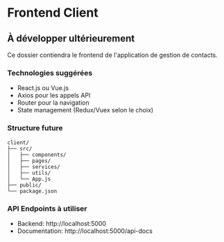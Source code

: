 # Frontend Client

## À développer ultérieurement

Ce dossier contiendra le frontend de l'application de gestion de contacts.

### Technologies suggérées

- React.js ou Vue.js
- Axios pour les appels API
- Router pour la navigation
- State management (Redux/Vuex selon le choix)

### Structure future

```
client/
├── src/
│   ├── components/
│   ├── pages/
│   ├── services/
│   ├── utils/
│   └── App.js
├── public/
└── package.json
```

### API Endpoints à utiliser

- Backend: http://localhost:5000
- Documentation: http://localhost:5000/api-docs
